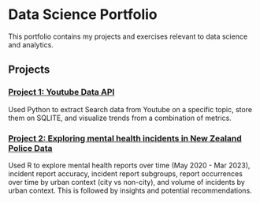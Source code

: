 # Data Science Portfolio
This portfolio contains my projects and exercises relevant to data science and analytics. 

## Projects
### [Project 1: Youtube Data API](https://github.com/christianllave/api-yt)
Used Python to extract Search data from Youtube on a specific topic, store them on SQLITE, and visualize trends from a combination of metrics.

### [Project 2: Exploring mental health incidents in New Zealand Police Data](https://github.com/christianllave/nz-police-data)
Used R to explore mental health reports over time (May 2020 - Mar 2023), incident report accuracy, incident report subgroups, report occurrences over time by urban context (city vs non-city), and volume of incidents by urban context. This is followed by insights and potential recommendations.
